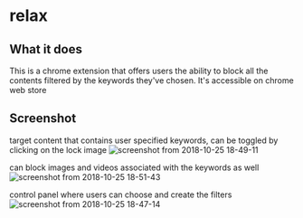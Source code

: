 # relax

## What it does
This is a chrome extension that offers users the ability to block all the contents filtered by the keywords they've chosen. It's 
accessible on chrome web store 

## Screenshot 

target content that contains user specified keywords, can be toggled by clicking on the lock image
![screenshot from 2018-10-25 18-49-11](https://user-images.githubusercontent.com/38970716/47536291-3bcbcb00-d88d-11e8-9a08-14f9d182561c.png)

can block images and videos associated with the keywords as well
![screenshot from 2018-10-25 18-51-43](https://user-images.githubusercontent.com/38970716/47536348-80effd00-d88d-11e8-885e-783b24e768d4.png)

control panel where users can choose and create the filters
![screenshot from 2018-10-25 18-47-14](https://user-images.githubusercontent.com/38970716/47536417-c90f1f80-d88d-11e8-949e-8142ecd06f5c.png)
